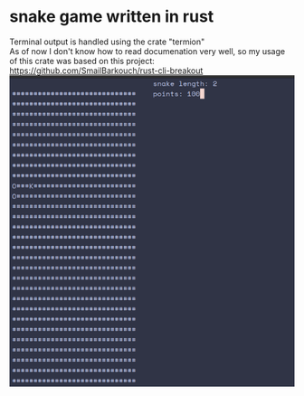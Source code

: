 # snake game written in rust
Terminal output is handled using the crate "termion" \
As of now I don't know how to read documenation very well, so my usage of this crate was based on this project: https://github.com/SmailBarkouch/rust-cli-breakout \
![Screenshot](snake.png)
